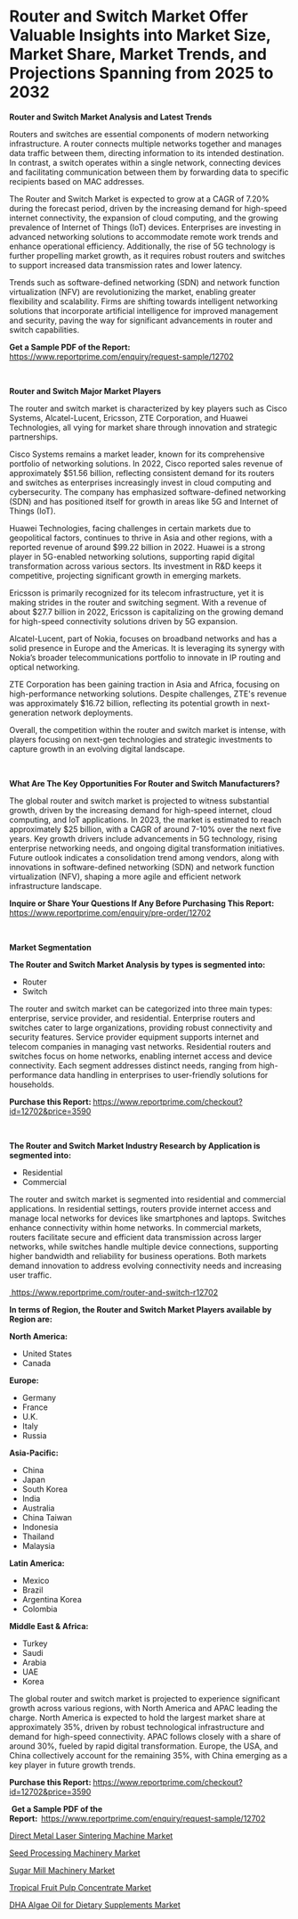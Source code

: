 <p><h1>Router and Switch Market Offer Valuable Insights into Market Size, Market Share, Market Trends, and Projections Spanning from 2025 to 2032</h1></p><p><strong>Router and Switch Market Analysis and Latest Trends</strong></p>
<p><p>Routers and switches are essential components of modern networking infrastructure. A router connects multiple networks together and manages data traffic between them, directing information to its intended destination. In contrast, a switch operates within a single network, connecting devices and facilitating communication between them by forwarding data to specific recipients based on MAC addresses.</p><p>The Router and Switch Market is expected to grow at a CAGR of 7.20% during the forecast period, driven by the increasing demand for high-speed internet connectivity, the expansion of cloud computing, and the growing prevalence of Internet of Things (IoT) devices. Enterprises are investing in advanced networking solutions to accommodate remote work trends and enhance operational efficiency. Additionally, the rise of 5G technology is further propelling market growth, as it requires robust routers and switches to support increased data transmission rates and lower latency. </p><p>Trends such as software-defined networking (SDN) and network function virtualization (NFV) are revolutionizing the market, enabling greater flexibility and scalability. Firms are shifting towards intelligent networking solutions that incorporate artificial intelligence for improved management and security, paving the way for significant advancements in router and switch capabilities.</p></p>
<p><strong>Get a Sample PDF of the Report:&nbsp;</strong> <a href="https://www.reportprime.com/enquiry/request-sample/12702?utm_campaign=1896&utm_medium=2&utm_source=Github&utm_content=ia&utm_term=19032025&utm_id=router-and-switch">https://www.reportprime.com/enquiry/request-sample/12702</a></p>
<p>&nbsp;</p>
<p><strong>Router and Switch Major Market Players</strong></p>
<p><p>The router and switch market is characterized by key players such as Cisco Systems, Alcatel-Lucent, Ericsson, ZTE Corporation, and Huawei Technologies, all vying for market share through innovation and strategic partnerships. </p><p>Cisco Systems remains a market leader, known for its comprehensive portfolio of networking solutions. In 2022, Cisco reported sales revenue of approximately $51.56 billion, reflecting consistent demand for its routers and switches as enterprises increasingly invest in cloud computing and cybersecurity. The company has emphasized software-defined networking (SDN) and has positioned itself for growth in areas like 5G and Internet of Things (IoT).</p><p>Huawei Technologies, facing challenges in certain markets due to geopolitical factors, continues to thrive in Asia and other regions, with a reported revenue of around $99.22 billion in 2022. Huawei is a strong player in 5G-enabled networking solutions, supporting rapid digital transformation across various sectors. Its investment in R&D keeps it competitive, projecting significant growth in emerging markets.</p><p>Ericsson is primarily recognized for its telecom infrastructure, yet it is making strides in the router and switching segment. With a revenue of about $27.7 billion in 2022, Ericsson is capitalizing on the growing demand for high-speed connectivity solutions driven by 5G expansion.</p><p>Alcatel-Lucent, part of Nokia, focuses on broadband networks and has a solid presence in Europe and the Americas. It is leveraging its synergy with Nokia’s broader telecommunications portfolio to innovate in IP routing and optical networking.</p><p>ZTE Corporation has been gaining traction in Asia and Africa, focusing on high-performance networking solutions. Despite challenges, ZTE's revenue was approximately $16.72 billion, reflecting its potential growth in next-generation network deployments. </p><p>Overall, the competition within the router and switch market is intense, with players focusing on next-gen technologies and strategic investments to capture growth in an evolving digital landscape.</p></p>
<p>&nbsp;</p>
<p><strong>What Are The Key Opportunities For Router and Switch Manufacturers?</strong></p>
<p><p>The global router and switch market is projected to witness substantial growth, driven by the increasing demand for high-speed internet, cloud computing, and IoT applications. In 2023, the market is estimated to reach approximately $25 billion, with a CAGR of around 7-10% over the next five years. Key growth drivers include advancements in 5G technology, rising enterprise networking needs, and ongoing digital transformation initiatives. Future outlook indicates a consolidation trend among vendors, along with innovations in software-defined networking (SDN) and network function virtualization (NFV), shaping a more agile and efficient network infrastructure landscape.</p></p>
<p><strong>Inquire or Share Your Questions If Any Before Purchasing This Report:</strong> <a href="https://www.reportprime.com/enquiry/pre-order/12702?utm_campaign=1896&utm_medium=2&utm_source=Github&utm_content=ia&utm_term=19032025&utm_id=router-and-switch">https://www.reportprime.com/enquiry/pre-order/12702</a></p>
<p>&nbsp;</p>
<p><strong>Market Segmentation</strong></p>
<p><strong>The Router and Switch Market Analysis by types is segmented into:</strong></p>
<p><ul><li>Router</li><li>Switch</li></ul></p>
<p><p>The router and switch market can be categorized into three main types: enterprise, service provider, and residential. Enterprise routers and switches cater to large organizations, providing robust connectivity and security features. Service provider equipment supports internet and telecom companies in managing vast networks. Residential routers and switches focus on home networks, enabling internet access and device connectivity. Each segment addresses distinct needs, ranging from high-performance data handling in enterprises to user-friendly solutions for households.</p></p>
<p><strong>Purchase this Report:&nbsp;</strong><a href="https://www.reportprime.com/checkout?id=12702&price=3590&utm_campaign=1896&utm_medium=2&utm_source=Github&utm_content=ia&utm_term=19032025&utm_id=router-and-switch">https://www.reportprime.com/checkout?id=12702&price=3590</a></p>
<p>&nbsp;</p>
<p><strong>The Router and Switch Market Industry Research by Application is segmented into:</strong></p>
<p><ul><li>Residential</li><li>Commercial</li></ul></p>
<p><p>The router and switch market is segmented into residential and commercial applications. In residential settings, routers provide internet access and manage local networks for devices like smartphones and laptops. Switches enhance connectivity within home networks. In commercial markets, routers facilitate secure and efficient data transmission across larger networks, while switches handle multiple device connections, supporting higher bandwidth and reliability for business operations. Both markets demand innovation to address evolving connectivity needs and increasing user traffic.</p></p>
<p><a href="https://www.reportprime.com/router-and-switch-r12702?utm_campaign=1896&utm_medium=2&utm_source=Github&utm_content=ia&utm_term=19032025&utm_id=router-and-switch">&nbsp;https://www.reportprime.com/router-and-switch-r12702</a></p>
<p><strong>In terms of Region, the Router and Switch Market Players available by Region are:</strong></p>
<p>
    <p> <strong> North America: </strong>
        <ul>
            <li>United States</li>
            <li>Canada</li>
        </ul>
        </p> 
    <p> <strong> Europe: </strong>
        <ul>
            <li>Germany</li>
            <li>France</li>
            <li>U.K.</li>
            <li>Italy</li>
            <li>Russia</li>
        </ul>
        </p> 
    <p> <strong> Asia-Pacific: </strong>
        <ul>
            <li>China</li>
            <li>Japan</li>
            <li>South Korea</li>
            <li>India</li>
            <li>Australia</li>
            <li>China Taiwan</li>
            <li>Indonesia</li>
            <li>Thailand</li>
            <li>Malaysia</li>
        </ul>
        </p> 
    <p> <strong> Latin America: </strong>
        <ul>
            <li>Mexico</li>
            <li>Brazil</li>
            <li>Argentina Korea</li>
            <li>Colombia</li>
        </ul>
        </p> 
    <p> <strong> Middle East & Africa: </strong>
        <ul>
            <li>Turkey</li>
            <li>Saudi</li>
            <li>Arabia</li>
            <li>UAE</li>
            <li>Korea</li>
        </ul>
    </p>
    </p>
<p><p>The global router and switch market is projected to experience significant growth across various regions, with North America and APAC leading the charge. North America is expected to hold the largest market share at approximately 35%, driven by robust technological infrastructure and demand for high-speed connectivity. APAC follows closely with a share of around 30%, fueled by rapid digital transformation. Europe, the USA, and China collectively account for the remaining 35%, with China emerging as a key player in future growth trends.</p></p>
<p><strong>Purchase this Report: </strong><a href="https://www.reportprime.com/checkout?id=12702&price=3590&utm_campaign=1896&utm_medium=2&utm_source=Github&utm_content=ia&utm_term=19032025&utm_id=router-and-switch">https://www.reportprime.com/checkout?id=12702&price=3590</a></p>
<p>&nbsp;<strong>Get a Sample PDF of the Report:&nbsp;&nbsp;</strong><a href="https://www.reportprime.com/enquiry/request-sample/12702?utm_campaign=1896&utm_medium=2&utm_source=Github&utm_content=ia&utm_term=19032025&utm_id=router-and-switch">https://www.reportprime.com/enquiry/request-sample/12702</a></p>
<p><strong></strong></p>
<p><p><a href="https://www.linkedin.com/pulse/direct-metal-laser-sintering-machine-market-expected-continue-5h83e?utm_campaign=1896&utm_medium=2&utm_source=Github&utm_content=ia&utm_term=19032025&utm_id=router-and-switch">Direct Metal Laser Sintering Machine Market</a></p><p><a href="https://www.linkedin.com/pulse/seed-processing-machinery-market-study-creating-business-environment-fom2e?utm_campaign=1896&utm_medium=2&utm_source=Github&utm_content=ia&utm_term=19032025&utm_id=router-and-switch">Seed Processing Machinery Market</a></p><p><a href="https://www.linkedin.com/pulse/sugar-mill-machinery-market-velocity-88-cagr-trajectory-2025-2032-9x9we?utm_campaign=1896&utm_medium=2&utm_source=Github&utm_content=ia&utm_term=19032025&utm_id=router-and-switch">Sugar Mill Machinery Market</a></p><p><a href="https://github.com/szaszgrychkq/Market-Research-Report-List-1/blob/main/tropical-fruit-pulp-concentrate-market.md?utm_campaign=1896&utm_medium=2&utm_source=Github&utm_content=ia&utm_term=19032025&utm_id=router-and-switch">Tropical Fruit Pulp Concentrate Market</a></p><p><a href="https://github.com/kaganalcinwv/Market-Research-Report-List-1/blob/main/dha-algae-oil-for-dietary-supplements-market.md?utm_campaign=1896&utm_medium=2&utm_source=Github&utm_content=ia&utm_term=19032025&utm_id=router-and-switch">DHA Algae Oil for Dietary Supplements Market</a></p></p>
